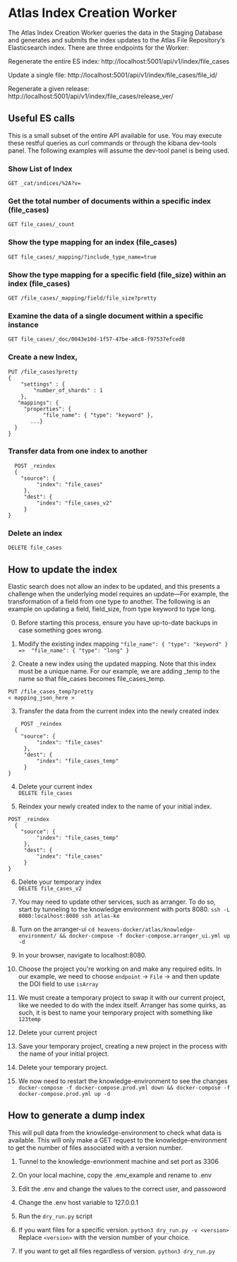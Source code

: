 # Atlas Index Creation Worker

The Atlas Index Creation Worker queries the data in the Staging Database and generates and submits the index updates to the Atlas File Repository’s Elasticsearch index. There are three endpoints for the Worker:

Regenerate the entire ES index:
http://localhost:5001/api/v1/index/file_cases

Update a single file:
http://localhost:5001/api/v1/index/file_cases/file_id/<file uuid>

Regenerate a given release:
http://localhost:5001/api/v1/index/file_cases/release_ver/<release version>


## Useful ES calls
This is a small subset of the entire API available for use. You may execute these restful queries as curl commands or through the kibana dev-tools panel. The following examples will assume the dev-tool panel is being used.
  
### Show List of Index
`GET _cat/indices/%2A?v=`

  ### Get the total number of documents within a specific index (file_cases)
`GET file_cases/_count`

 ### Show the type mapping for an index (file_cases)
`GET file_cases/_mapping/?include_type_name=true`

### Show the type mapping for a specific field (file_size) within an index (file_cases)
`GET /file_cases/_mapping/field/file_size?pretty`

  ### Examine the data of a single document within a specific instance
`GET file_cases/_doc/0043e10d-1f57-47be-a8c8-f97537efced8`
 
  
### Create a new Index,
```
PUT /file_cases?pretty
{
    "settings" : {
        "number_of_shards" : 1
    },
   "mappings": { 
     "properties": { 
		   "file_name": { "type": "keyword" },
       ...}
  }
}
```

### Transfer data from one index to another
```
  POST _reindex 
  {
    "source": {
         "index": "file_cases"
     },
     "dest": {
         "index": "file_cases_v2"
     }
}
```
  
### Delete an index
`DELETE file_cases`


## How to update the index

Elastic search does not allow an index to be updated, and this presents a challenge when the underlying model requires an update—For example, the transformation of a field from one type to another. The following is an example on updating a field, field_size, from type keyword to type long.

0. Before starting this process, ensure you have up-to-date backups in case something goes wrong.
  
1. Modify the existing index mapping
  `"file_name": { "type": "keyword" } =>  "file_name": { "type": "long" }`
  
2. Create a new index using the updated mapping. Note that this index must be a unique name. For our example, we are adding _temp to the name so that file_cases becomes file_cases_temp.
  
  ```
  PUT /file_cases_temp?pretty
  < mapping_json_here >
  ````
    
3. Transfer the data from the current index into the newly created index
```
    POST _reindex 
  {
    "source": {
         "index": "file_cases"
     },
     "dest": {
         "index": "file_cases_temp"
     }
}
```

4. Delete your current index   
`DELETE file_cases`

5. Reindex your newly created index to the name of your initial index.   
```
POST _reindex 
  {
    "source": {
         "index": "file_cases_temp"
     },
     "dest": {
         "index": "file_cases"
     }
}
```

6. Delete your temporary index    
`DELETE file_cases_v2`
 

7. You may need to update other services, such as arranger. To do so, start by tunneling to the knowledge environment with ports 8080.
`ssh -L 8080:localhost:8080 ssh atlas-ke`
    
8. Turn on the arranger-ui
`cd heavens-docker/atlas/knowledge-environment/ && docker-compose -f docker-compose.arranger_ui.yml up -d`
    
9. In your browser, navigate to localhost:8080.

10. Choose the project you're working on and make any required edits. In our example, we need to choose `endpoint` -> `File` -> and then update the DOI field to use `isArray`
    
11. We must create a temporary project to swap it with our current project, like we needed to do with the index itself. Arranger has some quirks, as such, it is best to name your temporary project with something like `123temp`
    
12. Delete your current project
    
13. Save your temporary project, creating a new project in the process with the name of your initial project.
    
14. Delete your temporary project.
  
15. We now need to restart the knowledge-environment to see the changes
`docker-compose -f docker-compose.prod.yml down && docker-compose -f docker-compose.prod.yml up -d`

## How to generate a dump index

This will pull data from the knowledge-environment to check what data is available. This will only make a GET request to the knowledge-environment to get the number of files associated with a version number.

1. Tunnel to the knowledge-envrionment machine and set port as 3306

2. On your local machine, copy the .env_example and rename to .env

3. Edit the .env and change the values to the correct user, and passoword

4. Change the .env host variable to 127.0.0.1

5. Run the `dry_run.py` script

6. If you want files for a specific version. `python3 dry_run.py -v <version>` Replace `<version>` with the version number of your choice.

7. If you want to get all files regardless of version. `python3 dry_run.py`